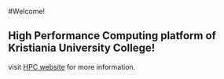 #Welcome!

## High Performance Computing platform of Kristiania University College!

visit [HPC website](https://kristiania-hpc.github.io) for more information.
